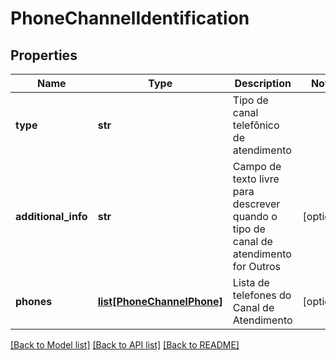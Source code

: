 # PhoneChannelIdentification

## Properties
Name | Type | Description | Notes
------------ | ------------- | ------------- | -------------
**type** | **str** | Tipo de canal telefônico de atendimento | 
**additional_info** | **str** | Campo de texto livre para descrever quando o tipo de canal de atendimento for Outros | [optional] 
**phones** | [**list[PhoneChannelPhone]**](PhoneChannelPhone.md) | Lista de telefones do Canal de Atendimento | [optional] 

[[Back to Model list]](../README.md#documentation-for-models) [[Back to API list]](../README.md#documentation-for-api-endpoints) [[Back to README]](../README.md)

